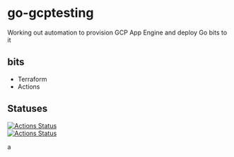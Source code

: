 # go-gcptesting
Working out automation to provision GCP App Engine and deploy Go bits to it

## bits

* Terraform
* Actions

## Statuses

[![Actions Status](https://github.com/brettski/go-gcptesting/workflows/Go/badge.svg)](https://github.com/brettski/go-gcptesting/actions)  
[![Actions Status](https://github.com/brettski/go-gcptesting/workflows/Node%20CI/badge.svg)](https://github.com/brettski/go-gcptesting/actions)

a
